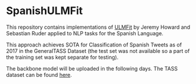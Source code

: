 # SpanishULMFit
This repository contains implementations of [ULMFit](https://arxiv.org/abs/1801.06146) by Jeremy Howard and Sebastian Ruder applied to NLP tasks for the Spanish Language.

This approach achieves SOTA for Classification of Spanish Tweets as of 2017 in the GeneralTASS Dataset (the test set was not available so a part of the training set was kept separate for testing).

The backbone model will be uploaded in the following days. The TASS dataset can be found [here](http://www.sepln.org/workshops/tass/tass_data/download.php).
